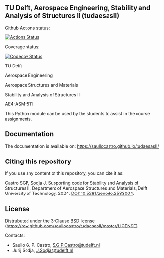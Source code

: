 TU Delft, Aerospace Engineering, Stability and Analysis of Structures II (tudaesasII)
---

Github Actions status:

[![Actions Status](https://github.com/saullocastro/tudaesasII/workflows/pytest/badge.svg)](https://github.com/saullocastro/tudaesasII/actions)

Coverage status:

[![Codecov Status](https://codecov.io/gh/saullocastro/tudaesasII/branch/master/graph/badge.svg?token=KD9D8G8D2P)](https://codecov.io/gh/saullocastro/tudaesasII)


TU Delft

Aerospace Engineering

Aerospace Structures and Materials

Stability and Analysis of Structures II

AE4-ASM-511


This Python module can be used by the students to assist in the course assignments.

Documentation
-------------

The documentation is available on: https://saullocastro.github.io/tudaesasII/


Citing this repository
----------------------

If you use any content of this repository, you can cite it as:

Castro SGP, Sodja J. Supporting code for Stability and Analysis of Structures II, Department of Aerospace Structures and Materials, Delft University of Technology, 2024. [DOI: 10.5281/zenodo.2583004](https://doi.org/10.5281/zenodo.2583004).


License
-------
Distrubuted under the 3-Clause BSD license
(https://raw.github.com/saullocastro/tudaesasII/master/LICENSE).

Contacts:

- Saullo G. P. Castro, S.G.P.Castro@tudelft.nl
- Jurij Sodja, J.Sodja@tudelft.nl

